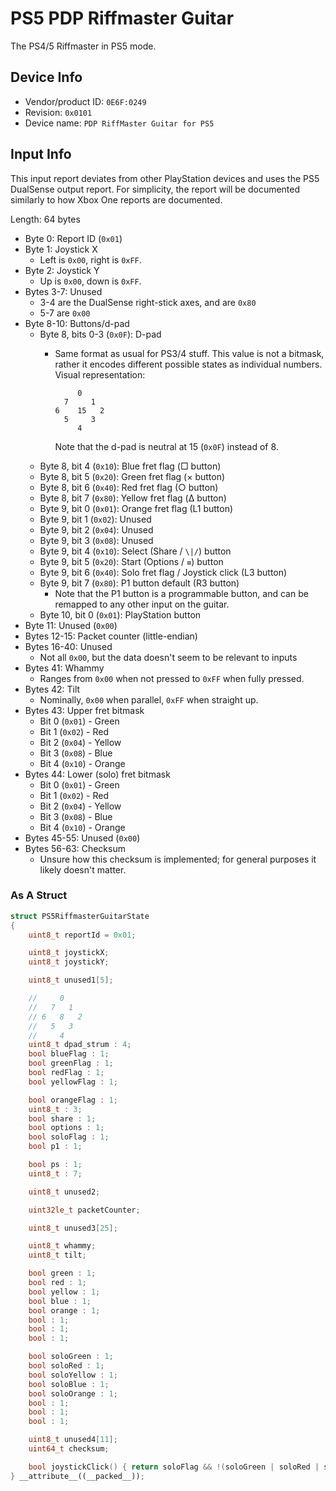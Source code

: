# PS5 PDP Riffmaster Guitar

The PS4/5 Riffmaster in PS5 mode.

## Device Info

- Vendor/product ID: `0E6F:0249`
- Revision: `0x0101`
- Device name: `PDP RiffMaster Guitar for PS5`

## Input Info

This input report deviates from other PlayStation devices and uses the PS5 DualSense output report. For simplicity, the report will be documented similarly to how Xbox One reports are documented.

Length: 64 bytes

- Byte 0: Report ID (`0x01`)
- Byte 1: Joystick X
  - Left is `0x00`, right is `0xFF`.
- Byte 2: Joystick Y
  - Up is `0x00`, down is `0xFF`.
- Bytes 3-7: Unused
  - 3-4 are the DualSense right-stick axes, and are `0x80`
  - 5-7 are `0x00`
- Byte 8-10: Buttons/d-pad
  - Byte 8, bits 0-3 (`0x0F`): D-pad
    - Same format as usual for PS3/4 stuff. This value is not a bitmask, rather it encodes different possible states as individual numbers.\
      Visual representation:

      ```
           0
        7     1
      6    15   2
        5     3
           4
      ```

      Note that the d-pad is neutral at 15 (`0x0F`) instead of 8.
  - Byte 8, bit 4 (`0x10`): Blue fret flag (□ button)
  - Byte 8, bit 5 (`0x20`): Green fret flag (× button)
  - Byte 8, bit 6 (`0x40`): Red fret flag (○ button)
  - Byte 8, bit 7 (`0x80`): Yellow fret flag (Δ button)
  - Byte 9, bit 0 (`0x01`): Orange fret flag (L1 button)
  - Byte 9, bit 1 (`0x02`): Unused
  - Byte 9, bit 2 (`0x04`): Unused
  - Byte 9, bit 3 (`0x08`): Unused
  - Byte 9, bit 4 (`0x10`): Select (Share / `\|/`) button
  - Byte 9, bit 5 (`0x20`): Start (Options / `≡`) button
  - Byte 9, bit 6 (`0x40`): Solo fret flag / Joystick click (L3 button)
  - Byte 9, bit 7 (`0x80`): P1 button default (R3 button)
    - Note that the P1 button is a programmable button, and can be remapped to any other input on the guitar.
  - Byte 10, bit 0 (`0x01`): PlayStation button
- Byte 11: Unused (`0x00`)
- Bytes 12-15: Packet counter (little-endian)
- Bytes 16-40: Unused
  - Not all `0x00`, but the data doesn't seem to be relevant to inputs
- Bytes 41: Whammy
  - Ranges from `0x00` when not pressed to `0xFF` when fully pressed.
- Bytes 42: Tilt
  - Nominally, `0x00` when parallel, `0xFF` when straight up.
- Bytes 43: Upper fret bitmask
  - Bit 0 (`0x01`) - Green
  - Bit 1 (`0x02`) - Red
  - Bit 2 (`0x04`) - Yellow
  - Bit 3 (`0x08`) - Blue
  - Bit 4 (`0x10`) - Orange
- Bytes 44: Lower (solo) fret bitmask
  - Bit 0 (`0x01`) - Green
  - Bit 1 (`0x02`) - Red
  - Bit 2 (`0x04`) - Yellow
  - Bit 3 (`0x08`) - Blue
  - Bit 4 (`0x10`) - Orange
- Bytes 45-55: Unused (`0x00`)
- Bytes 56-63: Checksum
  - Unsure how this checksum is implemented; for general purposes it likely doesn't matter.

### As A Struct

```cpp
struct PS5RiffmasterGuitarState
{
    uint8_t reportId = 0x01;

    uint8_t joystickX;
    uint8_t joystickY;

    uint8_t unused1[5];

    //     0
    //   7   1
    // 6   8   2
    //   5   3
    //     4
    uint8_t dpad_strum : 4;
    bool blueFlag : 1;
    bool greenFlag : 1;
    bool redFlag : 1;
    bool yellowFlag : 1;

    bool orangeFlag : 1;
    uint8_t : 3;
    bool share : 1;
    bool options : 1;
    bool soloFlag : 1;
    bool p1 : 1;

    bool ps : 1;
    uint8_t : 7;

    uint8_t unused2;

    uint32le_t packetCounter;

    uint8_t unused3[25];

    uint8_t whammy;
    uint8_t tilt;

    bool green : 1;
    bool red : 1;
    bool yellow : 1;
    bool blue : 1;
    bool orange : 1;
    bool : 1;
    bool : 1;
    bool : 1;

    bool soloGreen : 1;
    bool soloRed : 1;
    bool soloYellow : 1;
    bool soloBlue : 1;
    bool soloOrange : 1;
    bool : 1;
    bool : 1;
    bool : 1;

    uint8_t unused4[11];
    uint64_t checksum;

    bool joystickClick() { return soloFlag && !(soloGreen | soloRed | soloYellow | soloBlue | soloOrange); }
} __attribute__((__packed__));
```
